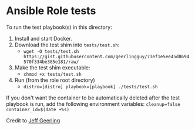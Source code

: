 # Ansible Role tests

To run the test playbook(s) in this directory:

  1. Install and start Docker.
  1. Download the test shim into `tests/test.sh`:
     * `wget -O tests/test.sh https://gist.githubusercontent.com/geerlingguy/73ef1e5ee45d8694570f334be385e181/raw/`
  1. Make the test shim executable:
     * `chmod +x tests/test.sh`
  1. Run (from the role root directory)
     * `distro=[distro] playbook=[playbook] ./tests/test.sh`

If you don't want the container to be automatically deleted after the test playbook is run, add the following environment variables: `cleanup=false container_id=$(date +%s)`

Credit to [Jeff Geerling](https://www.jeffgeerling.com/)

